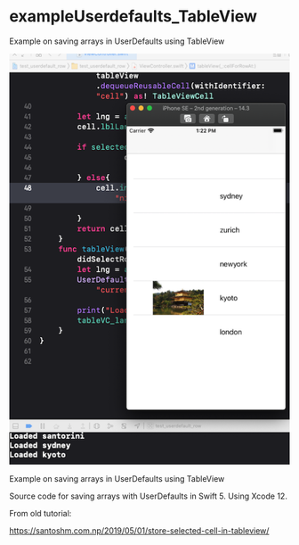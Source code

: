 # exampleUserdefaults_TableView
Example on saving arrays in UserDefaults using TableView

![frst img](/img/1.png)

Example on saving arrays in UserDefaults using TableView

Source code for saving arrays with UserDefaults in Swift 5. Using Xcode 12.

From old tutorial:

https://santoshm.com.np/2019/05/01/store-selected-cell-in-tableview/
